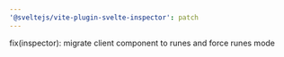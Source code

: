 ```yaml
---
'@sveltejs/vite-plugin-svelte-inspector': patch
---
```


fix(inspector): migrate client component to runes and force runes mode
